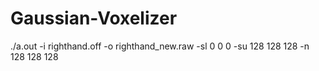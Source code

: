 # Gaussian-Voxelizer
./a.out -i righthand.off -o righthand_new.raw -sl 0 0 0 -su 128 128 128 -n 128 128 128

